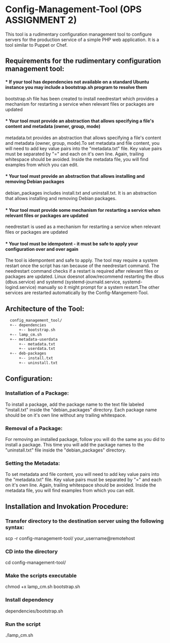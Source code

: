# Config-Management-Tool (OPS ASSIGNMENT 2)

This tool is a rudimentary configuration management tool to configure servers for the production service of a simple PHP web application. It is a tool similar to Puppet or Chef.

## Requirements for the rudimentary configuration management tool:

#### * If your tool has dependencies not available on a standard Ubuntu instance you may include a bootstrap.sh program to resolve them

bootstrap.sh file has been created to install needrestart which provides a mechanism for restarting a service when relevant files or packages are updated

#### * Your tool must provide an abstraction that allows specifying a file's content and metadata (owner, group, mode)

metadata.txt provides an abstraction that allows specifying a file's content and metadata (owner, group, mode).To set metadata and file content, you will need to add key value pairs into the "metadata.txt" file. Key value pairs must be separated by "=" and each on it's own line. Again, trailing whitespace should be avoided. Inside the metadata file, you will find examples from which you can edit.

#### * Your tool must provide an abstraction that allows installing and removing Debian packages

debian_packages includes install.txt and uninstall.txt. It is an abstraction that allows installing and removing Debian packages.
 

#### * Your tool must provide some mechanism for restarting a service when relevant files or packages are updated

needrestart is used as a mechanism for restarting a service when relevant files or packages are updated

#### * Your tool must be idempotent - it must be safe to apply your configuration over and over again

The tool is idempontent and safe to apply. The tool may require a system restart once the script has ran because of the needrestart command. The needrestart command checks if a restart is required after relevant files or packages are updated. 
Linux doesnot allow/recommend restarting the dbus (dbus.service) and systemd (systemd-journald.service, systemd-logind.service) manually so it might prompt for a system restart.The other services are restarted automatically by the Config-Mangement-Tool.


## Architecture of the Tool:

``` bash
  config_management_tool/
  +-- dependencies
      +-- bootstrap.sh
  +-- lamp_cm.sh
  +-- metadata-userdata
      +-- metadata.txt
      +-- userdata.txt
  +-- deb-packages
      +-- install.txt
      +-- uninstall.txt
```
      
## Configuration:

### Installation of a Package:
To install a package, add the package name to the text file labeled "install.txt" inside the "debian_packages" directory. Each package name should be on it's own line without any trailing whitespace.

### Removal of a Package:
For removing an installed package, follow you will do the same as you did to install a package. This time you will add the package names to the "uninstall.txt" file inside the "debian_packages" directory.

### Setting the Metadata:
To set metadata and file content, you will need to add key value pairs into the "metadata.txt" file. Key value pairs must be separated by "=" and each on it's own line. Again, trailing whitespace should be avoided. Inside the metadata file, you will find examples from which you can edit.

## Installation and Invokation Procedure:

### Transfer directory to the destination server using the following syntax:
scp -r config-management-tool/ your_username@remotehost
### CD into the directory
cd config-management-tool/
### Make the scripts executable
chmod +x lamp_cm.sh bootstrap.sh
### Install dependency
dependencies/bootstrap.sh
### Run the script
./lamp_cm.sh
 
